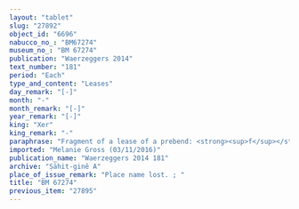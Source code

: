 ```yaml
---
layout: "tablet"
slug: "27892"
object_id: "6696"
nabucco_no_: "BM67274"
museum_no_: "BM 67274"
publication: "Waerzeggers 2014"
text_number: "181"
period: "Each"
type_and_content: "Leases"
day_remark: "[-]"
month: "-"
month_remark: "[-]"
year_remark: "[-]"
king: "Xer"
king_remark: "-"
paraphrase: "Fragment of a lease of a prebend: <strong><sup>f</sup></strong><strong>A<sub>1</sub></strong> gives prebends for the performance of the duties (<em>ēpi&scaron;ānūtu</em>) to <strong>B<sub>1</sub></strong> and <strong>B<sub>2</sub></strong>. The details about the leased prebends are lost, but compare with BM72761, BM74504 and BM63824. The lessees guarantee (<em>pūtu na&scaron;&ucirc;</em>) for not interrupting (<em>lā baṭlu</em>) the service and punctuality (of the performance of the cult). They will give monthly to <strong><sup>f</sup></strong><strong>A<sub>1</sub></strong> (as far as preserved) 4;2.3 kor (810 l) of dates and two shares (<em>ahu</em>) of vegetables (<em>ma&scaron;qu</em>) from the prebend of the arranger-of-the-sacrificial-table <em>(</em><em>mubann&ucirc;tu</em>). The income from the other prebends (including the prebend of the oil-presser) given to <strong><sup>f</sup></strong><strong>A<sub>1</sub></strong> is not preserved. 3+ witnesses (including Bēl-bullissu/Marudk-rēmanni//Ṣāhit-gin&ecirc;) and the scribe (name lost).<br /> &nbsp;<br /> <strong><sup>f</sup></strong><strong>A<sub>1</sub></strong> = <sup>f</sup>Inbāya/Lūṣi-ana-nūri/&Scaron;ang&ucirc;-I&scaron;tar-Bābili; <strong>B<sub>1</sub></strong> = Iddināya/Nidintu//Rab&acirc;-&scaron;a-Ninurta; <strong>B<sub>2</sub></strong>= &Scaron;ama&scaron;-kāṣir/&Scaron;ellibi; Scribe = Nidintu/Bēl-ibni//Gahal"
imported: "Melanie Gross (03/11/2016)"
publication_name: "Waerzeggers 2014 181"
archive: "Ṣāhit-ginê A"
place_of_issue_remark: "Place name lost. ; "
title: "BM 67274"
previous_item: "27895"
---
```

